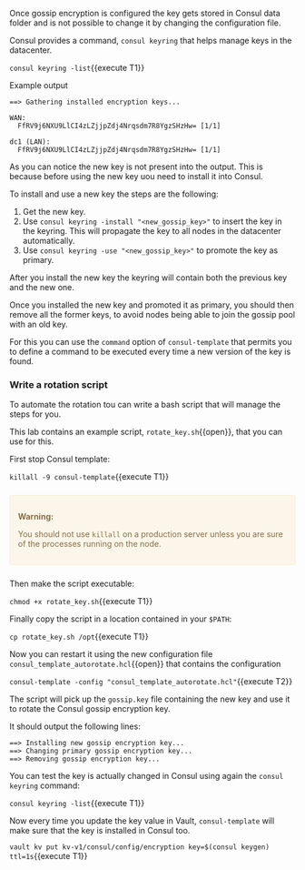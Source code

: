Once gossip encryption is configured the key gets stored in Consul data folder and is not possible to change it by changing the configuration file.

Consul provides a command, `consul keyring` that helps manage keys in the datacenter.

`consul keyring -list`{{execute T1}}

Example output

```
==> Gathering installed encryption keys...

WAN:
  FfRV9j6NXU9LlCI4zLZjjpZdj4Nrqsdm7R8YgzSHzHw= [1/1]

dc1 (LAN):
  FfRV9j6NXU9LlCI4zLZjjpZdj4Nrqsdm7R8YgzSHzHw= [1/1]
```

As you can notice the new key is not present into the output. This is because before using the new key uou need to install it into Consul.

To install and use a new key the steps are the following:

1. Get the new key.
1. Use `consul keyring -install "<new_gossip_key>"` to insert the key in the keyring. This will propagate the key to all nodes in the datacenter automatically.
1. Use `consul keyring -use "<new_gossip_key>"` to promote the key as primary.

After you install the new key the keyring will contain both the previous key and the new one.

Once you installed the new key and promoted it as primary, you should then remove all the former keys, to avoid nodes being able to join the gossip pool with an old key.

For this you can use the `command` option of `consul-template` that permits you to define a command to be executed every time a new version of the key is found.

### Write a rotation script

To automate the rotation tou can write a bash script that will manage the steps for you.

This lab contains an example script, `rotate_key.sh`{{open}}, that you can use for this.

First stop Consul template:

`killall -9 consul-template`{{execute T1}}

<div style="background-color:#fcf6ea; color:#866d42; border:1px solid #f8ebcf; padding:1em; border-radius:3px; margin:24px 0;">
  <p><strong>Warning:</strong><br>
  
  You should not use `killall` on a production server unless you are sure of the processes running on the node.

</p></div>

Then make the script executable:

`chmod +x rotate_key.sh`{{execute T1}}

Finally copy the script in a location contained in your `$PATH`:

`cp rotate_key.sh /opt`{{execute T1}}

Now you can restart it using the new configuration file `consul_template_autorotate.hcl`{{open}} that contains the configuration

`consul-template -config "consul_template_autorotate.hcl"`{{execute T2}}

The script will pick up the `gossip.key` file containing the new key and use it to rotate the Consul gossip encryption key.

It should output the following lines:

```
==> Installing new gossip encryption key...
==> Changing primary gossip encryption key...
==> Removing gossip encryption key...
```

You can test the key is actually changed in Consul using again the `consul keyring` command:

`consul keyring -list`{{execute T1}}

Now every time you update the key value in Vault, `consul-template` will make sure that the key is installed in Consul too.

`vault kv put kv-v1/consul/config/encryption key=$(consul keygen) ttl=1s`{{execute T1}}
